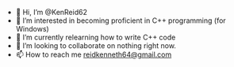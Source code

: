 - 👋 Hi, I’m @KenReid62
- 👀 I’m interested in becoming proficient in C++ programming (for Windows)
- 🌱 I’m currently relearning how to write C++ code
- 💞️ I’m looking to collaborate on nothing right now.
- 📫 How to reach me reidkenneth64@gmail.com    

<!---
KenReid62/KenReid62 is a ✨ special ✨ repository because its `README.md` (this file) appears on your GitHub profile.
You can click the Preview link to take a look at your changes.
--->
